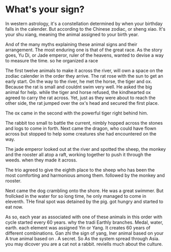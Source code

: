 
# What's your sign?
In western astrology, it's a constellation determined by when your birthday falls in the calender.
But according to the Chinese zodiac, or sheng xiao.
It's your shu xiang, meaning the animal assigned to your birth year.

And of the many myths explaining these animal signs and their arrangement. The most enduring one is that of the great race.
As the story goes, Yu Di, or Jade emperor, ruler of the heavens, wanted to devise a way to measure the time. so he organized a race

The first twelve animals to make it across the river, will own a space on the zodiac calender in the order they arrive.
The rat rose with the sun to get an early start.
On the way to the river, he met the horse, the tiger and ox. Because the rat is small and couldnt swim very well. He asked the big animal for help. while the tiger and horse refused, the kindhearted ox agreed to carry the rat across.
Yet, just as they were about to reach the other side, the rat jumped over the ox's head and secured the first place.

The ox came in the second with the powerful tiger right behind him.

The rabbit too small to battle the current, nimbly hopped across the stones and logs to come in forth. 
Next came the dragon, who could have flown across but stopped to help some creatures she had encountered on the way.

The jade emperor looked out at the river and spotted the sheep, the monkey and the rooster all atop a raft, working together to push it through the weeds. when they made it across.

The trio agreed to give the eighth place to the sheep who has been the most comforting and harmonious among them. followed by the monkey and rooster. 

Next came the dog crambling onto the shore. He was a great swimmer. But frollcked in the water for so long time, he only managed to come in eleventh. THe final spot was detained by the pig. got hungry and started to eat now.

As so, each year as associated with one of these animals in this order with cycle started every 60 years.
why 
the tradi
 Earthly branches.
 Medal, water, earth.
each element was assigned Yin or Yang. 
It creates 60 years of different combinations. Gan zhi
the sign of yang,
Iner animal based on your 
A true animal based on . A secret.
So 
As the system spread through Asia.
you may dicover you are a cat not a rabbit.
reviells much about the culture.
